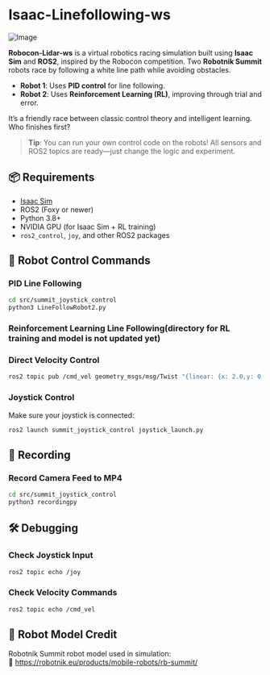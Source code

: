 # Isaac-Linefollowing-ws

![Image](competition.gif)

**Robocon-Lidar-ws** is a virtual robotics racing simulation built using **Isaac Sim** and **ROS2**, inspired by the Robocon competition. Two **Robotnik Summit** robots race by following a white line path while avoiding obstacles.

- **Robot 1**: Uses **PID control** for line following.
- **Robot 2**: Uses **Reinforcement Learning (RL)**, improving through trial and error.

It’s a friendly race between classic control theory and intelligent learning. Who finishes first?

> **Tip**: You can run your own control code on the robots! All sensors and ROS2 topics are ready—just change the logic and experiment.

## 📦 Requirements

- [Isaac Sim](https://developer.nvidia.com/isaac-sim)
- ROS2 (Foxy or newer)
- Python 3.8+
- NVIDIA GPU (for Isaac Sim + RL training)
- `ros2_control`, `joy`, and other ROS2 packages

## 🤖 Robot Control Commands

### PID Line Following
```bash
cd src/summit_joystick_control
python3 LineFollowRobot2.py
```

### Reinforcement Learning Line Following(directory for RL training and model is not updated yet)

### Direct Velocity Control
```bash
ros2 topic pub /cmd_vel geometry_msgs/msg/Twist "{linear: {x: 2.0,y: 0.0, z: 0.0}, angular: {x: 0.0, y: 0.0, z: 0.0}}"
```

### Joystick Control
Make sure your joystick is connected:
```bash
ros2 launch summit_joystick_control joystick_launch.py
```

## 🎥 Recording

### Record Camera Feed to MP4
```bash
cd src/summit_joystick_control
python3 recordingpy
```
## 🛠️ Debugging

### Check Joystick Input
```bash
ros2 topic echo /joy
```

### Check Velocity Commands
```bash
ros2 topic echo /cmd_vel
```

## 🤖 Robot Model Credit

Robotnik Summit robot model used in simulation:  
🔗 https://robotnik.eu/products/mobile-robots/rb-summit/
